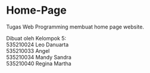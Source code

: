 # Home-Page  
Tugas Web Programming membuat home page website.  
  
Dibuat oleh Kelompok 5:  
535210024	Leo Danuarta  
535210033	Angel  
535210034	Mandy Sandra  
535210040	Regina Martha  
